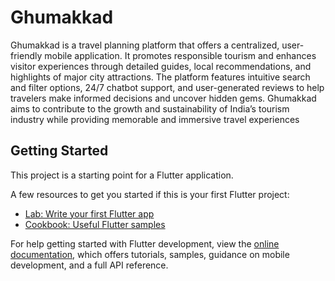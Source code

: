 # Ghumakkad
Ghumakkad is a travel planning platform that offers a centralized, user-friendly mobile application. It promotes responsible tourism and enhances visitor experiences through detailed guides, local recommendations, and highlights of major city attractions. The platform features intuitive search and filter options, 24/7 chatbot support, and user-generated reviews to help travelers make informed decisions and uncover hidden gems. Ghumakkad aims to contribute to the growth and sustainability of India’s tourism industry while providing memorable and immersive travel experiences


## Getting Started

This project is a starting point for a Flutter application.

A few resources to get you started if this is your first Flutter project:

- [Lab: Write your first Flutter app](https://docs.flutter.dev/get-started/codelab)
- [Cookbook: Useful Flutter samples](https://docs.flutter.dev/cookbook)

For help getting started with Flutter development, view the
[online documentation](https://docs.flutter.dev/), which offers tutorials,
samples, guidance on mobile development, and a full API reference.
